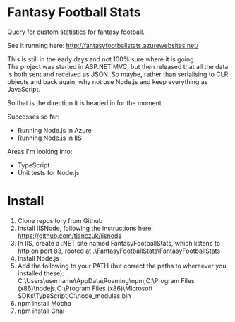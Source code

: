 Fantasy Football Stats
====================

Query for custom statistics for fantasy football.

See it running here: http://fantasyfootballstats.azurewebsites.net/

This is still in the early days and not 100% sure where it is going.  
The project was started in ASP.NET MVC, but then released that all the data is both sent and received as JSON.
So maybe, rather than serialising to CLR objects and back again, why not use Node.js and keep everything as JavaScript.

So that is the direction it is headed in for the moment.

Successes so far:

- Running Node.js in Azure
- Running Node.js in IIS

Areas I'm looking into:

- TypeScript
- Unit tests for Node.js



Install
====================

1.  Clone repository from Github
1.  Install IISNode, following the instructions here: https://github.com/tjanczuk/iisnode
1.  In IIS, create a .NET site named FantasyFootballStats, which listens to http on port 83, rooted at .\FantasyFootballStats\FantasyFootballStats
1.  Install Node.js
1.  Add the following to your PATH (but correct the paths to whereever you installed these):  
C:\Users\username\AppData\Roaming\npm;C:\Program Files (x86)\nodejs\;C:\Program Files (x86)\Microsoft SDKs\TypeScript\;C:\node_modules\.bin
1.  npm install Mocha
1.  npm install Chai

